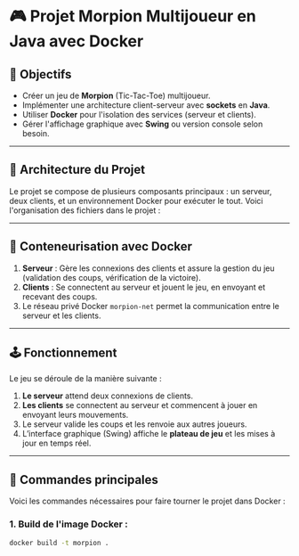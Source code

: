 # 🎮 Projet Morpion Multijoueur en Java avec Docker

## 📌 Objectifs

- Créer un jeu de **Morpion** (Tic-Tac-Toe) multijoueur.
- Implémenter une architecture client-serveur avec **sockets** en **Java**.
- Utiliser **Docker** pour l'isolation des services (serveur et clients).
- Gérer l'affichage graphique avec **Swing** ou version console selon besoin.

---

## 🧱 Architecture du Projet

Le projet se compose de plusieurs composants principaux : un serveur, deux clients, et un environnement Docker pour exécuter le tout. Voici l'organisation des fichiers dans le projet :


---

## 🐳 Conteneurisation avec Docker

1. **Serveur** : Gère les connexions des clients et assure la gestion du jeu (validation des coups, vérification de la victoire).
2. **Clients** : Se connectent au serveur et jouent le jeu, en envoyant et recevant des coups.
3. Le réseau privé Docker `morpion-net` permet la communication entre le serveur et les clients.

---

## 🕹️ Fonctionnement

Le jeu se déroule de la manière suivante :

1. **Le serveur** attend deux connexions de clients.
2. **Les clients** se connectent au serveur et commencent à jouer en envoyant leurs mouvements.
3. Le serveur valide les coups et les renvoie aux autres joueurs.
4. L’interface graphique (Swing) affiche le **plateau de jeu** et les mises à jour en temps réel.

---

## 🚀 Commandes principales

Voici les commandes nécessaires pour faire tourner le projet dans Docker :

### 1. **Build de l'image Docker** :

```bash
docker build -t morpion .